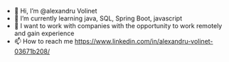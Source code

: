 - 👋 Hi, I’m @alexandru Volinet
- 🌱 I’m currently learning java, SQL, Spring Boot, javascript
- 💞️ I want to work with companies with the opportunity to work remotely and gain experience
- 📫 How to reach me https://www.linkedin.com/in/alexandru-volinet-03671b208/
